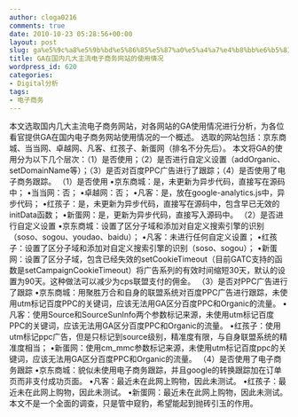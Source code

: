 ```yaml
---
author: cloga0216
comments: true
date: 2010-10-23 05:28:56+00:00
layout: post
slug: ga%e5%9c%a8%e5%9b%bd%e5%86%85%e5%87%a0%e5%a4%a7%e4%b8%bb%e6%b5%81%e7%94%b5%e5%ad%90%e5%95%86%e5%8a%a1%e7%bd%91%e7%ab%99%e7%9a%84%e4%bd%bf%e7%94%a8%e6%83%85%e5%86%b5
title: GA在国内几大主流电子商务网站的使用情况
wordpress_id: 620
categories:
- Digital分析
tags:
- 电子商务
---
```


本文选取国内几大主流电子商务网站，对各网站的GA使用情况进行分析，为各位看官提供GA在国内电子商务网站使用情况的一个概述。
选取的网站包括：京东商城、当当网、卓越网、凡客、红孩子、新蛋网（排名不分先后）。
本文将GA的使用分为以下几个层次：（1）是否使用；（2）是否进行自定义设置（addOrganic、setDomainName等）；（3）是否对百度PPC广告进行了跟踪；（4）是否使用了电子商务跟踪。
（1）是否使用
•京东商城：是，未更新为异步代码，直接写在源码中；
•当当网：否；
•卓越网：否；
•凡客：是，放在google-analytics.js中，异步代码；
•红孩子：是，未更新为异步代码，直接写在源码中，包含早已无效的initData函数；
•新蛋网：是，更新为异步代码，直接写入源码中。<!-- more -->
（2）是否进行自定义设置
•京东商城：设置了区分子域和添加对自定义搜索引擎的识别（soso、sogou、youdao、baidu）；
•凡客：未进行任何自定义设置；
•红孩子：设置了区分子域和添加对自定义搜索引擎的识别（soso、sogou）；
•新蛋网：设置了区分子域，包含已经失效的setCookieTimeout（目前GATC支持的函数是setCampaignCookieTimeout）将广告系列的有效时间缩短30天，默认的设置为90天。这种做法可以减少为cps联盟支付的佣金。
（3）是否对PPC广告进行了跟踪
•京东商城：用聚胜万合和自身的联盟系统对百度PPC广告进行跟踪，未使用utm标记百度PPC的关键词，应该无法用GA区分百度PPC和Organic的流量。
•凡客：使用Source和SourceSunInfo两个参数标记来源，未使用utm标记百度PPC的关键词，应该无法用GA区分百度PPC和Organic的流量。
•红孩子：使用utm标记ppc广告，但是只标记到source级别，精准度有限，与自身联盟系统的精准度相当；
•新蛋网：使用cm_mmc参数标记来源，未使用utm标记百度ppc的关键词，应该无法用GA区分百度PPC和Organic的流量。
（4）是否使用了电子商务跟踪
•京东商城：貌似未使用电子商务跟踪，并且google的转换跟踪加在订单页而非支付成功页面。
•凡客：最近未在此网上购物，因此未测试。
•红孩子：最近未在此网上购物，因此未测试。
•新蛋网：最近未在此网上购物，因此未测试。
本文不是一个全面的调查，只是管中窥豹，希望能起到抛砖引玉的作用。
